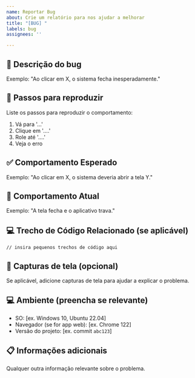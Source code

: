 ```yaml
---
name: Reportar Bug
about: Crie um relatório para nos ajudar a melhorar
title: "[BUG] "
labels: bug
assignees: ''

---
```


## 🐞 Descrição do bug
<!-- Descreva de forma clara e concisa qual é o problema. -->
Exemplo: "Ao clicar em X, o sistema fecha inesperadamente."

## 🔄 Passos para reproduzir
<!-- Explique as etapas necessárias para duplicar o problema, especialmente se você puder fornecer capturas de tela de exemplo. Se você puder ilustrar o bug com um exemplo, forneça-o aqui. -->
Liste os passos para reproduzir o comportamento:
1. Vá para '...'
2. Clique em '....'
3. Role até '....'
4. Veja o erro

## ✅ Comportamento Esperado
<!-- Descreva o que você esperava que acontecesse sem o bug. -->
Exemplo: "Ao clicar em X, o sistema deveria abrir a tela Y."

## 🚨 Comportamento Atual
<!-- Explique como o bug ocorre hoje. -->
Exemplo: "A tela fecha e o aplicativo trava."

## 💻 Trecho de Código Relacionado (se aplicável)
```code
// insira pequenos trechos de código aqui
```

## 📸 Capturas de tela (opcional)
Se aplicável, adicione capturas de tela para ajudar a explicar o problema.

## 💻 Ambiente (preencha se relevante)
<!--Por favor especifique o commit ou a tag da versao.-->
- SO: [ex. Windows 10, Ubuntu 22.04]
- Navegador (se for app web): [ex. Chrome 122]
- Versão do projeto: [ex. commit `abc123`]

## 📋 Informações adicionais
<!-- Liste qualquer outra informação que seja relevante para o seu problema. Problemas relacionados, sugestões sobre como corrigir, links Stack Overflow, links de fóruns, etc. -->
Qualquer outra informação relevante sobre o problema.
